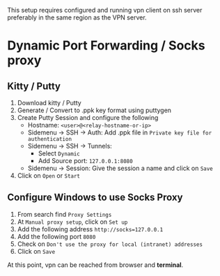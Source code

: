 This setup requires configured and running vpn client on ssh server preferably in the same region as the VPN server.

# Dynamic Port Forwarding / Socks proxy
## Kitty / Putty
1. Download kitty / Putty
2. Generate / Convert to .ppk key format using puttygen
3. Create Putty Session and configure the following
    - Hostname: `<user>@<relay-hostname-or-ip>`
    - Sidemenu -> SSH -> Auth: Add .ppk file in `Private key file for authentication`
    - Sidemenu -> SSH -> Tunnels:
        - Select `Dynamic`
        - Add Source port: `127.0.0.1:8080`
    - Sidemenu -> Session: Give the session a name and click on `Save`
4. Click on `Open` or `Start`

## Configure Windows to use Socks Proxy
1. From search find `Proxy Settings`
2. At `Manual proxy setup`, click on `Set up`
3. Add the following address `http://socks=127.0.0.1`
4. Add the following port `8080`
5. Check on `Don't use the proxy for local (intranet) addresses`
6. Click on `Save`

At this point, vpn can be reached from browser and **terminal**.